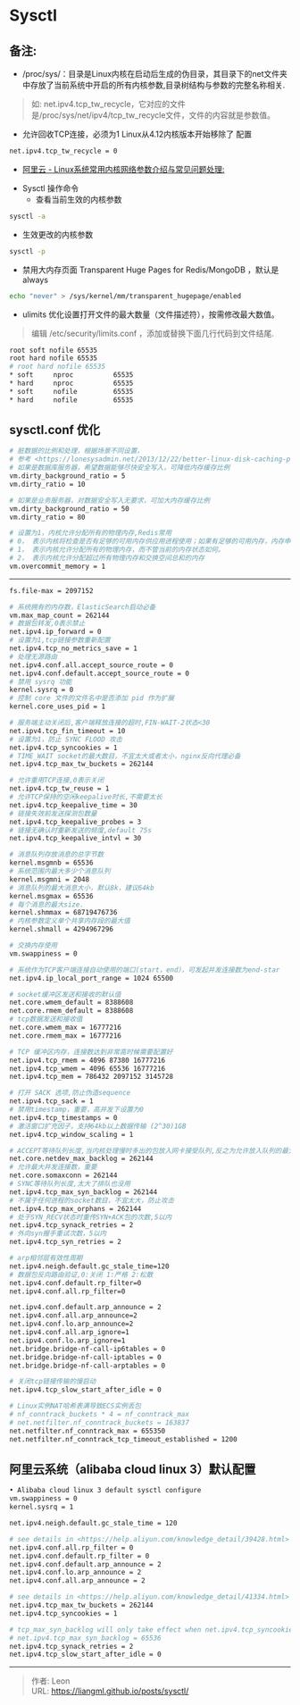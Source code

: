 # Sysctl

## 备注:
* /proc/sys/：目录是Linux内核在启动后生成的伪目录，其目录下的net文件夹中存放了当前系统中开启的所有内核参数,目录树结构与参数的完整名称相关.
> 如: net.ipv4.tcp_tw_recycle，它对应的文件是/proc/sys/net/ipv4/tcp_tw_recycle文件，文件的内容就是参数值。
* 允许回收TCP连接，必须为1 Linux从4.12内核版本开始移除了 配置
```bash
net.ipv4.tcp_tw_recycle = 0
```
+  [阿里云 - Linux系统常用内核网络参数介绍与常见问题处理:](https://help.aliyun.com/knowledge_detail/41334.html)
* Sysctl 操作命令 
  * 查看当前生效的内核参数
```bash
sysctl -a
```
* 生效更改的内核参数
```bash
sysctl -p
```
+  禁用大内存页面 Transparent Huge Pages for Redis/MongoDB ，默认是 always
```bash
echo "never" > /sys/kernel/mm/transparent_hugepage/enabled
```
+  ulimits 优化设置打开文件的最大数量（文件描述符），按需修改最大数值。
> 编辑 /etc/security/limits.conf ，添加或替换下面几行代码到文件结尾.
```bash
root soft nofile 65535
root hard nofile 65535
# root hard nofile 65535
* soft     nproc          65535
* hard     nproc          65535
* soft     nofile         65535
* hard     nofile         65535
```
## sysctl.conf 优化
```bash
# 脏数据的比例和处理，根据场景不同设置，
# 参考 <https://lonesysadmin.net/2013/12/22/better-linux-disk-caching-performance-vm-dirty_ratio/>
# 如果是数据库服务器，希望数据能够尽快安全写入，可降低内存缓存比例
vm.dirty_background_ratio = 5
vm.dirty_ratio = 10

# 如果是业务服务器，对数据安全写入无要求，可加大内存缓存比例
vm.dirty_background_ratio = 50
vm.dirty_ratio = 80

# 设置为1，内核允许分配所有的物理内存,Redis常用
# 0， 表示内核将检查是否有足够的可用内存供应用进程使用；如果有足够的可用内存，内存申请允许；否则，内存申请失败，并把错误返回给应用进程。
# 1， 表示内核允许分配所有的物理内存，而不管当前的内存状态如何。
# 2， 表示内核允许分配超过所有物理内存和交换空间总和的内存
vm.overcommit_memory = 1
```

---

```bash
fs.file-max = 2097152

# 系统拥有的内存数，ElasticSearch启动必备
vm.max_map_count = 262144
# 数据包转发,0表示禁止
net.ipv4.ip_forward = 0
# 设置为1,tcp链接参数重新配置
net.ipv4.tcp_no_metrics_save = 1
# 处理无源路由
net.ipv4.conf.all.accept_source_route = 0
net.ipv4.conf.default.accept_source_route = 0
# 禁用 sysrq 功能
kernel.sysrq = 0
# 控制 core 文件的文件名中是否添加 pid 作为扩展
kernel.core_uses_pid = 1

# 服务端主动关闭后,客户端释放连接的超时,FIN-WAIT-2状态<30
net.ipv4.tcp_fin_timeout = 10
# 设置为1，防止 SYNC FLOOD 攻击
net.ipv4.tcp_syncookies = 1
# TIME_WAIT socket的最大数目，不宜太大或者太小，nginx反向代理必备
net.ipv4.tcp_max_tw_buckets = 262144

# 允许重用TCP连接,0表示关闭
net.ipv4.tcp_tw_reuse = 1
# 允许TCP保持的空闲keepalive时长,不需要太长
net.ipv4.tcp_keepalive_time = 30
# 链接失效前发送探测包数量
net.ipv4.tcp_keepalive_probes = 3
# 链接无确认时重新发送的频度,default 75s
net.ipv4.tcp_keepalive_intvl = 30

# 消息队列存放消息的总字节数
kernel.msgmnb = 65536
# 系统范围内最大多少个消息队列
kernel.msgmni = 2048
# 消息队列的最大消息大小，默认8k，建议64kb
kernel.msgmax = 65536
# 每个消息的最大size.
kernel.shmmax = 68719476736
# 内核参数定义单个共享内存段的最大值
kernel.shmall = 4294967296

# 交换内存使用
vm.swappiness = 0

# 系统作为TCP客户端连接自动使用的端口(start，end），可发起并发连接数为end-star
net.ipv4.ip_local_port_range = 1024 65500

# socket缓冲区发送和接收的默认值
net.core.wmem_default = 8388608
net.core.rmem_default = 8388608
# tcp数据发送和接收值
net.core.wmem_max = 16777216
net.core.rmem_max = 16777216

# TCP 缓冲区内存，连接数达到非常高时候需要配置好
net.ipv4.tcp_rmem = 4096 87380 16777216
net.ipv4.tcp_wmem = 4096 65536 16777216
net.ipv4.tcp_mem = 786432 2097152 3145728

# 打开 SACK 选项,防止伪造sequence
net.ipv4.tcp_sack = 1
# 禁用timestamp，重要，高并发下设置为0
net.ipv4.tcp_timestamps = 0
# 激活窗口扩充因子，支持64kb以上数据传输 (2^30)1GB
net.ipv4.tcp_window_scaling = 1

# ACCEPT等待队列长度,当内核处理慢时多出的包放入网卡接受队列,反之为允许放入队列的最大数量
net.core.netdev_max_backlog = 262144
# 允许最大并发连接数，重要
net.core.somaxconn = 262144
# SYNC等待队列长度,太大了排队也没用
net.ipv4.tcp_max_syn_backlog = 262144
# 不属于任何进程的socket数目，不宜太大，防止攻击
net.ipv4.tcp_max_orphans = 262144
# 处于SYN_RECV状态时重传SYN+ACK包的次数,5以内
net.ipv4.tcp_synack_retries = 2
# 外向syn握手重试次数，5以内
net.ipv4.tcp_syn_retries = 2

# arp相邻层有效性周期
net.ipv4.neigh.default.gc_stale_time=120
# 数据包反向路由验证,0:关闭 1:严格 2:松散
net.ipv4.conf.default.rp_filter=0
net.ipv4.conf.all.rp_filter=0

net.ipv4.conf.default.arp_announce = 2
net.ipv4.conf.all.arp_announce=2
net.ipv4.conf.lo.arp_announce=2
net.ipv4.conf.all.arp_ignore=1
net.ipv4.conf.lo.arp_ignore=1
net.bridge.bridge-nf-call-ip6tables = 0
net.bridge.bridge-nf-call-iptables = 0
net.bridge.bridge-nf-call-arptables = 0

# 关闭tcp链接传输的慢启动
net.ipv4.tcp_slow_start_after_idle = 0

# Linux实例NAT哈希表满导致ECS实例丢包
# nf_conntrack_buckets * 4 = nf_conntrack_max
# net.netfilter.nf_conntrack_buckets = 163837
net.netfilter.nf_conntrack_max = 655350
net.netfilter.nf_conntrack_tcp_timeout_established = 1200
```
## 阿里云系统（alibaba cloud linux 3）默认配置
```bash
• Alibaba cloud linux 3 default sysctl configure
vm.swappiness = 0
kernel.sysrq = 1

net.ipv4.neigh.default.gc_stale_time = 120

# see details in <https://help.aliyun.com/knowledge_detail/39428.html>
net.ipv4.conf.all.rp_filter = 0
net.ipv4.conf.default.rp_filter = 0
net.ipv4.conf.default.arp_announce = 2
net.ipv4.conf.lo.arp_announce = 2
net.ipv4.conf.all.arp_announce = 2

# see details in <https://help.aliyun.com/knowledge_detail/41334.html>
net.ipv4.tcp_max_tw_buckets = 262144
net.ipv4.tcp_syncookies = 1

# tcp_max_syn_backlog will only take effect when net.ipv4.tcp_syncookies == 0
# net.ipv4.tcp_max_syn_backlog = 65536
net.ipv4.tcp_synack_retries = 2
net.ipv4.tcp_slow_start_after_idle = 0
```

---

> 作者: Leon  
> URL: https://liangml.github.io/posts/sysctl/  

